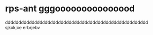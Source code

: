 # rps-ant   gggooooooooooooood
dddddddddddddddddddddddddddddddddddddddddddddddddddddd sjkxkjce  erbrjebv
